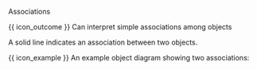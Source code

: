 <span id="title">Associations</span>

<span id="prereqs"></span>

<span id="outcomes">{{ icon_outcome }} Can interpret simple associations among objects</span>

<div id="body">

A solid line indicates an association between two objects.

<pic src="{{baseUrl}}/uml/objectDiagrams/associations/images/notation.png" width="300" />

<box>

{{ icon_example }} An example object diagram showing two associations:<br>
<pic src="{{baseUrl}}/uml/objectDiagrams/associations/images/example.png" width="300" />

</box>

</div>

<div id="extras">
</div>
